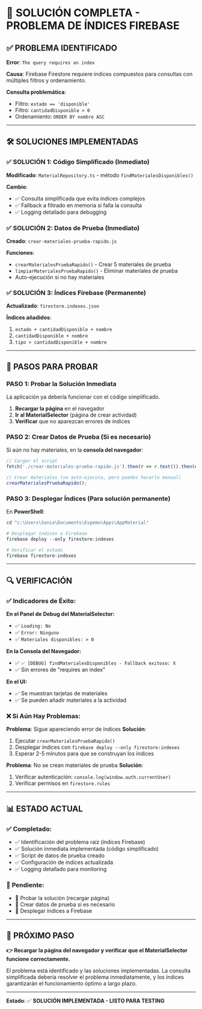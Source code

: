 # 🎯 SOLUCIÓN COMPLETA - PROBLEMA DE ÍNDICES FIREBASE

## ✅ PROBLEMA IDENTIFICADO

**Error**: `The query requires an index`

**Causa**: Firebase Firestore requiere índices compuestos para consultas con múltiples filtros y ordenamiento.

**Consulta problemática**: 
- Filtro: `estado == 'disponible'`
- Filtro: `cantidadDisponible > 0`  
- Ordenamiento: `ORDER BY nombre ASC`

---

## 🛠️ SOLUCIONES IMPLEMENTADAS

### ✅ **SOLUCIÓN 1: Código Simplificado (Inmediato)**

**Modificado**: `MaterialRepository.ts` - método `findMaterialesDisponibles()`

**Cambio**: 
- ✅ Consulta simplificada que evita índices complejos
- ✅ Fallback a filtrado en memoria si falla la consulta
- ✅ Logging detallado para debugging

### ✅ **SOLUCIÓN 2: Datos de Prueba (Inmediato)**

**Creado**: `crear-materiales-prueba-rapido.js`

**Funciones**:
- `crearMaterialesPruebaRapido()` - Crear 5 materiales de prueba
- `limpiarMaterialesPruebaRapido()` - Eliminar materiales de prueba
- Auto-ejecución si no hay materiales

### ✅ **SOLUCIÓN 3: Índices Firebase (Permanente)**

**Actualizado**: `firestore.indexes.json`

**Índices añadidos**:
1. `estado + cantidadDisponible + nombre`
2. `cantidadDisponible + nombre`
3. `tipo + cantidadDisponible + nombre`

---

## 🚀 PASOS PARA PROBAR

### **PASO 1: Probar la Solución Inmediata**

La aplicación ya debería funcionar con el código simplificado.

1. **Recargar la página** en el navegador
2. **Ir al MaterialSelector** (página de crear actividad)
3. **Verificar** que no aparezcan errores de índices

### **PASO 2: Crear Datos de Prueba (Si es necesario)**

Si aún no hay materiales, en la **consola del navegador**:

```javascript
// Cargar el script
fetch('./crear-materiales-prueba-rapido.js').then(r => r.text()).then(eval);

// Crear materiales (se auto-ejecuta, pero puedes hacerlo manual)
crearMaterialesPruebaRapido();
```

### **PASO 3: Desplegar Índices (Para solución permanente)**

En **PowerShell**:

```powershell
cd "c:\Users\Sonia\Documents\Espemo\Apps\AppMaterial"

# Desplegar índices a Firebase
firebase deploy --only firestore:indexes

# Verificar el estado
firebase firestore:indexes
```

---

## 🔍 VERIFICACIÓN

### ✅ **Indicadores de Éxito:**

**En el Panel de Debug del MaterialSelector:**
- ✅ `Loading: No`
- ✅ `Error: Ninguno`
- ✅ `Materiales disponibles: > 0`

**En la Consola del Navegador:**
- ✅ `✅ [DEBUG] findMaterialesDisponibles - Fallback exitoso: X`
- ✅ Sin errores de "requires an index"

**En el UI:**
- ✅ Se muestran tarjetas de materiales
- ✅ Se pueden añadir materiales a la actividad

### ❌ **Si Aún Hay Problemas:**

**Problema**: Sigue apareciendo error de índices
**Solución**: 
1. Ejecutar `crearMaterialesPruebaRapido()`
2. Desplegar índices con `firebase deploy --only firestore:indexes`
3. Esperar 2-5 minutos para que se construyan los índices

**Problema**: No se crean materiales de prueba
**Solución**:
1. Verificar autenticación: `console.log(window.auth.currentUser)`
2. Verificar permisos en `firestore.rules`

---

## 📊 ESTADO ACTUAL

### ✅ **Completado:**
- ✅ Identificación del problema raíz (índices Firebase)
- ✅ Solución inmediata implementada (código simplificado)
- ✅ Script de datos de prueba creado
- ✅ Configuración de índices actualizada
- ✅ Logging detallado para monitoring

### 🔄 **Pendiente:**
- 🔄 Probar la solución (recargar página)
- 🔄 Crear datos de prueba si es necesario
- 🔄 Desplegar índices a Firebase

---

## 🎯 PRÓXIMO PASO

**👉 Recargar la página del navegador y verificar que el MaterialSelector funcione correctamente.**

El problema está identificado y las soluciones implementadas. La consulta simplificada debería resolver el problema inmediatamente, y los índices garantizarán el funcionamiento óptimo a largo plazo.

---

**Estado**: ✅ **SOLUCIÓN IMPLEMENTADA - LISTO PARA TESTING**
